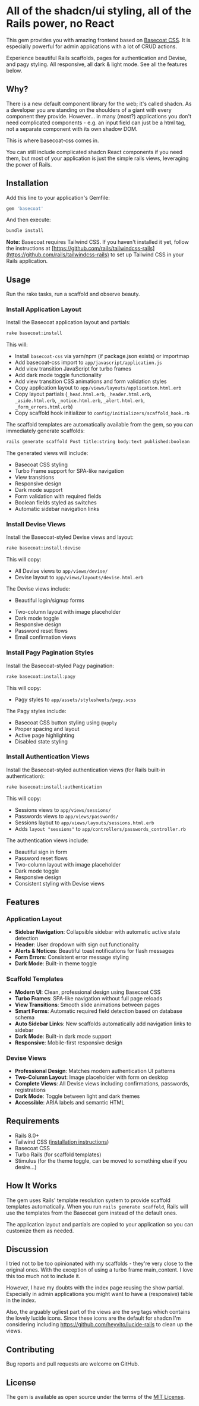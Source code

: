 # All of the shadcn/ui styling, all of the Rails power, no React

This gem provides you with amazing frontend based on [Basecoat CSS](https://basecoatui.com). 
It is especially powerful for admin applications with a lot of CRUD actions. 

Experience beautiful Rails scaffolds, pages for authentication and Devise, and pagy styling. 
All responsive, all dark & light mode. See all the features below.

## Why?

There is a new default component library for the web; it's called shadcn. 
As a developer you are standing on the shoulders of a giant with every component they provide. 
However... in many (most?) applications you don't need complicated components - 
e.g. an input field can just be a html tag, not a separate component with its own shadow DOM. 

This is where basecoat-css comes in.

You can still include complicated shadcn React components if you need them, 
but most of your application is just the simple rails views, leveraging the power of Rails.

## Installation

Add this line to your application's Gemfile:

```ruby
gem 'basecoat'
```

And then execute:

```bash
bundle install
```

**Note:** Basecoat requires Tailwind CSS. If you haven't installed it yet, follow the instructions at [https://github.com/rails/tailwindcss-rails](https://github.com/rails/tailwindcss-rails) to set up Tailwind CSS in your Rails application.

## Usage

Run the rake tasks, run a scaffold and observe beauty.

### Install Application Layout

Install the Basecoat application layout and partials:

```bash
rake basecoat:install
```

This will:
- Install `basecoat-css` via yarn/npm (if package.json exists) or importmap
- Add basecoat-css import to `app/javascript/application.js`
- Add view transition JavaScript for turbo frames
- Add dark mode toggle functionality
- Add view transition CSS animations and form validation styles
- Copy application layout to `app/views/layouts/application.html.erb`
- Copy layout partials (`_head.html.erb`, `_header.html.erb`, `_aside.html.erb`, `_notice.html.erb`, `_alert.html.erb`, `_form_errors.html.erb`)
- Copy scaffold hook initializer to `config/initializers/scaffold_hook.rb`

The scaffold templates are automatically available from the gem, so you can immediately generate scaffolds:

```bash
rails generate scaffold Post title:string body:text published:boolean
```

The generated views will include:
*  Basecoat CSS styling
*  Turbo Frame support for SPA-like navigation
*  View transitions
*  Responsive design
*  Dark mode support
*  Form validation with required fields
*  Boolean fields styled as switches
*  Automatic sidebar navigation links

### Install Devise Views

Install the Basecoat-styled Devise views and layout:

```bash
rake basecoat:install:devise
```

This will copy:
- All Devise views to `app/views/devise/`
- Devise layout to `app/views/layouts/devise.html.erb`

The Devise views include:
-  Beautiful login/signup forms
*  Two-column layout with image placeholder
*  Dark mode toggle
*  Responsive design
*  Password reset flows
*  Email confirmation views

### Install Pagy Pagination Styles

Install the Basecoat-styled Pagy pagination:

```bash
rake basecoat:install:pagy
```

This will copy:
- Pagy styles to `app/assets/stylesheets/pagy.scss`

The Pagy styles include:

*  Basecoat CSS button styling using `@apply`
*  Proper spacing and layout
*  Active page highlighting
*  Disabled state styling

### Install Authentication Views

Install the Basecoat-styled authentication views (for Rails built-in authentication):

```bash
rake basecoat:install:authentication
```

This will copy:
- Sessions views to `app/views/sessions/`
- Passwords views to `app/views/passwords/`
- Sessions layout to `app/views/layouts/sessions.html.erb`
- Adds `layout "sessions"` to `app/controllers/passwords_controller.rb`

The authentication views include:

*  Beautiful sign in form
*  Password reset flows
*  Two-column layout with image placeholder
*  Dark mode toggle
*  Responsive design
*  Consistent styling with Devise views

## Features

### Application Layout

- **Sidebar Navigation**: Collapsible sidebar with automatic active state detection
- **Header**: User dropdown with sign out functionality
- **Alerts & Notices**: Beautiful toast notifications for flash messages
- **Form Errors**: Consistent error message styling
- **Dark Mode**: Built-in theme toggle

### Scaffold Templates

- **Modern UI**: Clean, professional design using Basecoat CSS
- **Turbo Frames**: SPA-like navigation without full page reloads
- **View Transitions**: Smooth slide animations between pages
- **Smart Forms**: Automatic required field detection based on database schema
- **Auto Sidebar Links**: New scaffolds automatically add navigation links to sidebar
- **Dark Mode**: Built-in dark mode support
- **Responsive**: Mobile-first responsive design

### Devise Views

- **Professional Design**: Matches modern authentication UI patterns
- **Two-Column Layout**: Image placeholder with form on desktop
- **Complete Views**: All Devise views including confirmations, passwords, registrations
- **Dark Mode**: Toggle between light and dark themes
- **Accessible**: ARIA labels and semantic HTML

## Requirements

- Rails 8.0+
- Tailwind CSS ([installation instructions](https://github.com/rails/tailwindcss-rails))
- Basecoat CSS
- Turbo Rails (for scaffold templates)
- Stimulus (for the theme toggle, can be moved to something else if you desire...)

## How It Works

The gem uses Rails' template resolution system to provide scaffold templates automatically. When you run `rails generate scaffold`, Rails will use the templates from the Basecoat gem instead of the default ones.

The application layout and partials are copied to your application so you can customize them as needed.

## Discussion

I tried not to be too opinionated with my scaffolds - they're very close to the original ones. With the exception of 
using a turbo frame main_content. I love this too much not to include it.

However, I have my doubts with the index page reusing the show partial. Especially in admin applications you might want 
to have a (responsive) table in the index.

Also, the arguably ugliest part of the views are the svg tags which contains the lovely lucide icons. 
Since these icons are the default for shadcn I'm considering including https://github.com/heyvito/lucide-rails to clean up the views. 

## Contributing

Bug reports and pull requests are welcome on GitHub.

## License

The gem is available as open source under the terms of the [MIT License](https://opensource.org/licenses/MIT).
